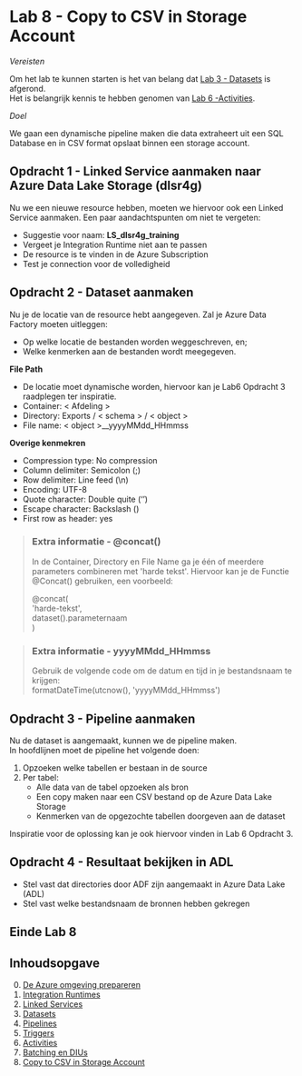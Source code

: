 # Lab 8 - Copy to CSV in Storage Account

*Vereisten*

Om het lab te kunnen starten is het van belang dat [Lab 3 - Datasets](../Lab3/LabInstructions3.md) is afgerond.  
Het is belangrijk kennis te hebben genomen van [Lab 6 -Activities](../Lab6/LabInstructions6.md).

*Doel*

We gaan een dynamische pipeline maken die data extraheert uit een SQL Database en in CSV format opslaat binnen een storage account.

## Opdracht 1 - Linked Service aanmaken naar Azure Data Lake Storage (dlsr4g)
Nu we een nieuwe resource hebben, moeten we hiervoor ook een Linked Service aanmaken.
Een paar aandachtspunten om niet te vergeten:

* Suggestie voor naam: **LS_dlsr4g_training**
* Vergeet je Integration Runtime niet aan te passen
* De resource is te vinden in de Azure Subscription
* Test je connection voor de volledigheid

## Opdracht 2 - Dataset aanmaken
Nu je de locatie van de resource hebt aangegeven. Zal je Azure Data Factory moeten uitleggen:
* Op welke locatie de bestanden worden weggeschreven, en;
* Welke kenmerken aan de bestanden wordt meegegeven.

**File Path**
* De locatie moet dynamische worden, hiervoor kan je Lab6 Opdracht 3 raadplegen ter inspiratie.  
* Container: < Afdeling >  
* Directory: Exports / < schema > / < object >  
* File name: < object >__yyyyMMdd_HHmmss

**Overige kenmekren**
* Compression type: 	  No compression
* Column delimiter: 	  Semicolon (;)
* Row delimiter: 		    Line feed (\n)
* Encoding: 			      UTF-8
* Quote character: 		  Double quite (‘’)
* Escape character: 		Backslash (\)
* First row as header: 	yes



> ### Extra informatie - @concat() ###  
> In de Container, Directory en File Name ga je één of meerdere parameters combineren met 'harde tekst'.
> Hiervoor kan je de Functie @Concat() gebruiken, een voorbeeld:
>   
> @concat(  
>   'harde-tekst',  
>   dataset().parameternaam  
> )

> ### Extra informatie - yyyyMMdd_HHmmss ###  
> Gebruik de volgende code om de datum en tijd in je bestandsnaam te krijgen:  
> formatDateTime(utcnow(), 'yyyyMMdd_HHmmss')

## Opdracht 3 - Pipeline aanmaken
Nu de dataset is aangemaakt, kunnen we de pipeline maken.  
In hoofdlijnen moet de pipeline het volgende doen:  
1. Opzoeken welke tabellen er bestaan in de source  
2. Per tabel:
   * Alle data van de tabel opzoeken als bron
   * Een copy maken naar een CSV bestand op de Azure Data Lake Storage
   * Kenmerken van de opgezochte tabellen doorgeven aan de dataset   

Inspiratie voor de oplossing kan je ook hiervoor vinden in Lab 6 Opdracht 3.


## Opdracht 4 - Resultaat bekijken in ADL

* Stel vast dat directories door ADF zijn aangemaakt in Azure Data Lake (ADL)
* Stel vast welke bestandsnaam de bronnen hebben gekregen



## Einde Lab 8

## Inhoudsopgave

0. [De Azure omgeving prepareren](../0Prep/LabVoorbereiding0.md)
1. [Integration Runtimes](../Lab1/LabInstructions1.md)
2. [Linked Services](../Lab2/LabInstructions2.md)
3. [Datasets](../Lab3/LabInstructions3.md)
4. [Pipelines](../Lab4/LabInstructions4.md)
5. [Triggers](../Lab5/LabInstructions5.md)
6. [Activities](../Lab6/LabInstructions6.md)
7. [Batching en DIUs](../Lab7/LabInstructions7.md)
8. [Copy to CSV in Storage Account](../Lab8/LabInstructions8.md)
